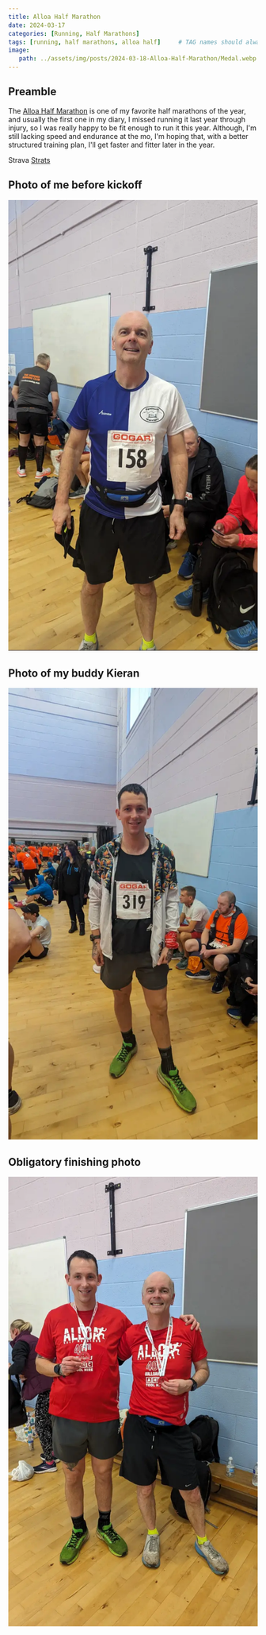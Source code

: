 ```yaml
---
title: Alloa Half Marathon
date: 2024-03-17
categories: [Running, Half Marathons]
tags: [running, half marathons, alloa half]     # TAG names should always be lowercase
image:
   path: ../assets/img/posts/2024-03-18-Alloa-Half-Marathon/Medal.webp
---
```


## Preamble

The [Alloa Half Marathon](https://www.alloahalfmarathon.co.uk/) is one of my favorite half marathons of the year, and usually the first one in my diary, I missed running it last year through injury, so I was really happy to be fit enough to run it this year. Although, I'm still lacking speed and endurance at the mo, I'm hoping that, with a better structured training plan, I'll get faster and fitter later in the year.

Strava [Strats](https://www.strava.com/activities/10977789924/overview)

## Photo of me before kickoff

![Me me prior to the start](../assets/img/posts/2024-03-18-Alloa-Half-Marathon/Me_wearing_harriers_top.webp)

## Photo of my buddy Kieran

![Kieran Smith](../assets/img/posts/2024-03-18-Alloa-Half-Marathon/Kieran_Before_Race.webp)

## Obligatory finishing photo

![Finishing photo](../assets/img/posts/2024-03-18-Alloa-Half-Marathon/Kieran_Billy_afer_race.webp)
